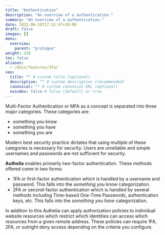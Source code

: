 ```yaml
---
title: "Authentication"
description: "An overview of a authentication."
summary: "An overview of a authentication."
date: 2022-06-15T17:51:47+10:00
draft: false
images: []
menu:
  overview:
    parent: "prologue"
weight: 210
toc: false
aliases:
  - /docs/features/2fa/
seo:
  title: "" # custom title (optional)
  description: "" # custom description (recommended)
  canonical: "" # custom canonical URL (optional)
  noindex: false # false (default) or true
---
```


Multi-Factor Authentication or MFA as a concept is separated into three major categories. These categories are:

* something you know
* something you have
* something you are

Modern best security practice dictates that using multiple of these categories is necessary for security. Users are
unreliable and simple usernames and passwords are not sufficient for security.

__Authelia__ enables primarily two-factor authentication. These methods offered come in two forms:

* 1FA or first-factor authentication which is handled by a username and password. This falls into the
  *something you know* categorization.
* 2FA or second-factor authentication which is handled by several methods including Time-based One-Time Passwords,
  authentication keys, etc. This falls into the *something you have* categorization.

In addition to this Authelia can apply authorization policies to individual website resources which restrict which
identities can access which resources from a given remote address. These policies can require 1FA, 2FA, or outright deny
access depending on the criteria you configure.
